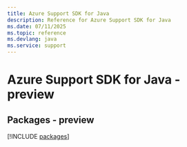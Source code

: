 ```yaml
---
title: Azure Support SDK for Java
description: Reference for Azure Support SDK for Java
ms.date: 07/11/2025
ms.topic: reference
ms.devlang: java
ms.service: support
---
```

# Azure Support SDK for Java - preview
## Packages - preview
[!INCLUDE [packages](support-index.md)]